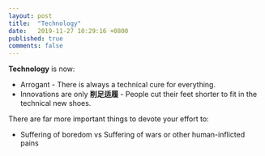 ```yaml
---
layout: post
title:  "Technology"
date:   2019-11-27 10:29:16 +0800
published: true
comments: false
---
```

**Technology** is now:
* Arrogant - There is always a technical cure for everything.
* Innovations are only **削足适履** - People cut their feet shorter to fit in the technical new shoes.

There are far more important things to devote your effort to:
* Suffering of boredom vs Suffering of wars or other human-inflicted pains


